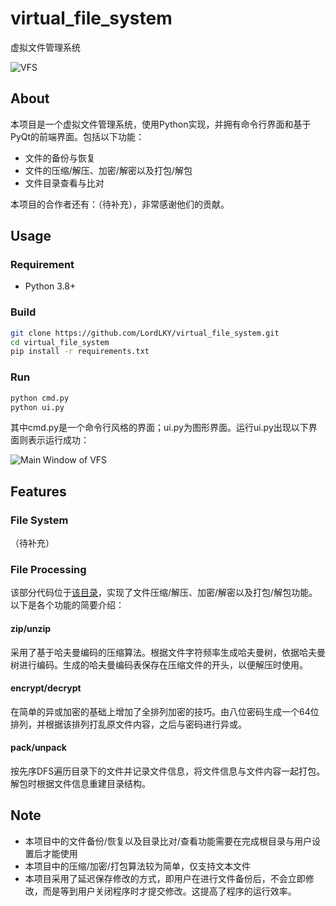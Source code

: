 # virtual_file_system
虚拟文件管理系统

![VFS](https://github.com/LordLKY/virtual_file_system/blob/main/asset/1.jpg)

## About

本项目是一个虚拟文件管理系统，使用Python实现，并拥有命令行界面和基于PyQt的前端界面。包括以下功能：

- 文件的备份与恢复
- 文件的压缩/解压、加密/解密以及打包/解包
- 文件目录查看与比对

本项目的合作者还有：（待补充），非常感谢他们的贡献。

## Usage

### Requirement

- Python 3.8+

### Build

```bash
git clone https://github.com/LordLKY/virtual_file_system.git
cd virtual_file_system
pip install -r requirements.txt
```

### Run

```bash
python cmd.py
python ui.py
```

其中cmd.py是一个命令行风格的界面；ui.py为图形界面。运行ui.py出现以下界面则表示运行成功：

![Main Window of VFS](https://github.com/LordLKY/virtual_file_system/blob/main/asset/2.png)

## Features

### File System

（待补充）

### File Processing

该部分代码位于[该目录](https://github.com/LordLKY/virtual_file_system/tree/main/file_process)，实现了文件压缩/解压、加密/解密以及打包/解包功能。以下是各个功能的简要介绍：

#### zip/unzip

采用了基于哈夫曼编码的压缩算法。根据文件字符频率生成哈夫曼树，依据哈夫曼树进行编码。生成的哈夫曼编码表保存在压缩文件的开头，以便解压时使用。

#### encrypt/decrypt

在简单的异或加密的基础上增加了全排列加密的技巧。由八位密码生成一个64位排列，并根据该排列打乱原文件内容，之后与密码进行异或。

#### pack/unpack

按先序DFS遍历目录下的文件并记录文件信息，将文件信息与文件内容一起打包。解包时根据文件信息重建目录结构。

## Note

- 本项目中的文件备份/恢复以及目录比对/查看功能需要在完成根目录与用户设置后才能使用
- 本项目中的压缩/加密/打包算法较为简单，仅支持文本文件
- 本项目采用了延迟保存修改的方式，即用户在进行文件备份后，不会立即修改，而是等到用户关闭程序时才提交修改。这提高了程序的运行效率。